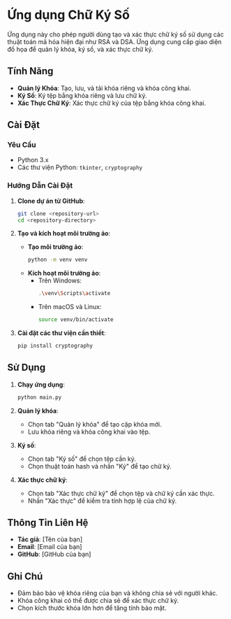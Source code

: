 # Ứng dụng Chữ Ký Số

Ứng dụng này cho phép người dùng tạo và xác thực chữ ký số sử dụng các thuật toán mã hóa hiện đại như RSA và DSA. Ứng dụng cung cấp giao diện đồ họa để quản lý khóa, ký số, và xác thực chữ ký.

## Tính Năng

- **Quản lý Khóa**: Tạo, lưu, và tải khóa riêng và khóa công khai.
- **Ký Số**: Ký tệp bằng khóa riêng và lưu chữ ký.
- **Xác Thực Chữ Ký**: Xác thực chữ ký của tệp bằng khóa công khai.

## Cài Đặt

### Yêu Cầu

- Python 3.x
- Các thư viện Python: `tkinter`, `cryptography`

### Hướng Dẫn Cài Đặt

1. **Clone dự án từ GitHub**:

   ```bash
   git clone <repository-url>
   cd <repository-directory>
   ```

2. **Tạo và kích hoạt môi trường ảo**:

   - **Tạo môi trường ảo**:
     ```bash
     python -m venv venv
     ```
   - **Kích hoạt môi trường ảo**:
     - Trên Windows:
       ```bash
       .\venv\Scripts\activate
       ```
     - Trên macOS và Linux:
       ```bash
       source venv/bin/activate
       ```

3. **Cài đặt các thư viện cần thiết**:
   ```bash
   pip install cryptography
   ```

## Sử Dụng

1. **Chạy ứng dụng**:

   ```bash
   python main.py
   ```

2. **Quản lý khóa**:

   - Chọn tab "Quản lý khóa" để tạo cặp khóa mới.
   - Lưu khóa riêng và khóa công khai vào tệp.

3. **Ký số**:

   - Chọn tab "Ký số" để chọn tệp cần ký.
   - Chọn thuật toán hash và nhấn "Ký" để tạo chữ ký.

4. **Xác thực chữ ký**:
   - Chọn tab "Xác thực chữ ký" để chọn tệp và chữ ký cần xác thực.
   - Nhấn "Xác thực" để kiểm tra tính hợp lệ của chữ ký.

## Thông Tin Liên Hệ

- **Tác giả**: [Tên của bạn]
- **Email**: [Email của bạn]
- **GitHub**: [GitHub của bạn]

## Ghi Chú

- Đảm bảo bảo vệ khóa riêng của bạn và không chia sẻ với người khác.
- Khóa công khai có thể được chia sẻ để xác thực chữ ký.
- Chọn kích thước khóa lớn hơn để tăng tính bảo mật.
